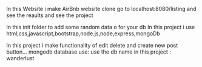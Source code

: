 In this Website i make AirBnb website clone
go to localhost:8080/listing and see the reaults
and see the project

In this init folder to add some random data o for your db
In this project i use html,css,javascript,bootstrap,node.js,node,express,mongoDb

In this project i make functionality of edit delete and create new post button...
mongodb database use: use the db name in this project : wanderlust

